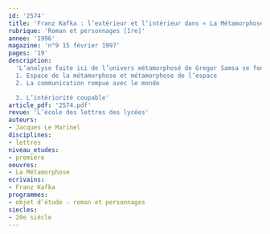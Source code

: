 ```yaml
---
id: '2574'
title: 'Franz Kafka : l’extérieur et l’intérieur dans « La Métamorphose » '
rubrique: 'Roman et personnages [1re]'
annee: '1996'
magazine: 'n°9 15 février 1997'
pages: '19'
description: 
  'L’analyse faite ici de l’univers métamorphosé de Gregor Samsa se fonde sur le lien entre personnage, espace et parole. L’échec de toute tentative d’extériorisation, qui exprime la négativité du rapport au monde, révèle le drame existentiel d’une conscience déchirée, c’est-à-dire coupable…
  1. Espace de la métamorphose et métamorphose de l’espace
  2. La communication rompue avec le monde

  3. L’intériorité coupable'
article_pdf: '2574.pdf'
revue: 'L’école des lettres des lycées'
auteurs:
- Jacques Le Marinel
disciplines:
- lettres
niveau_etudes:
- première
oeuvres:
- La Métamorphose
ecrivains:
- Franz Kafka
programmes:
- objet d’étude - roman et personnages
siecles:
- 20e siècle
---
```

